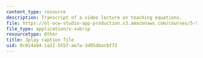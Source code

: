 ```yaml
---
content_type: resource
description: Transcript of a video lecture on teaching equations.
file: https://ol-ocw-studio-app-production.s3.amazonaws.com/courses/5-95j-teaching-college-level-science-and-engineering-spring-2009/0c014a941a22555fae7a3d05dbacbf73_gyboshu425k.vtt
file_type: application/x-subrip
resourcetype: Other
title: 3play caption file
uid: 0c014a94-1a22-555f-ae7a-3d05dbacbf73
---
```

